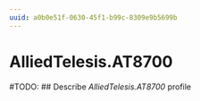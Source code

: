 ```yaml
---
uuid: a0b0e51f-0630-45f1-b99c-8309e9b5699b
---
```



# AlliedTelesis.AT8700


#TODO: ## Describe *AlliedTelesis.AT8700* profile


